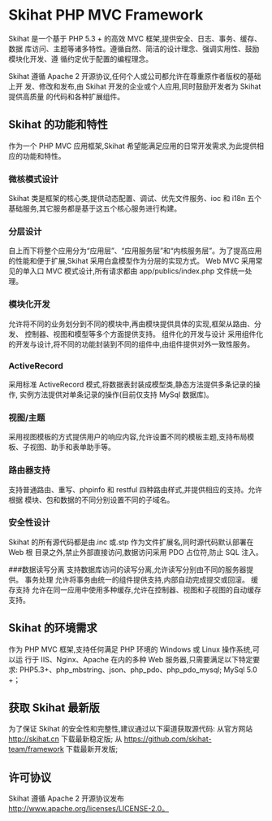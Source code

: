 Skihat PHP MVC Framework
=========


Skihat 是一个基于 PHP 5.3 + 的高效 MVC 框架,提供安全、日志、事务、缓存、数据 库访问、主题等诸多特性。遵循自然、简洁的设计理念、强调实用性、鼓励模块化开发、遵 循约定优于配置的编程理念。

Skihat 遵循 Apache 2 开源协议,任何个人或公司都允许在尊重原作者版权的基础上开 发、修改和发布,由 Skihat 开发的企业或个人应用,同时鼓励开发者为 Skihat 提供高质量 的代码和各种扩展组件。


Skihat 的功能和特性
---------
作为一个 PHP MVC 应用框架,Skihat 希望能满足应用的日常开发需求,为此提供相应的功能和特性。

### 微核模式设计
Skihat 类是框架的核心类,提供动态配置、调试、优先文件服务、ioc 和 i18n 五个基础服务,其它服务都是基于这五个核心服务进行构建。

### 分层设计
自上而下将整个应用分为“应用层”、“应用服务层”和“内核服务层”。为了提高应用
的性能和便于扩展,Skihat 采用白盒模型作为分层的实现方式。 Web MVC
采用常见的单入口 MVC 模式设计,所有请求都由 app/publics/index.php 文件统一处理。

### 模块化开发
允许将不同的业务划分到不同的模块中,再由模块提供具体的实现,框架从路由、分发、 控制器、视图和模型等多个方面提供支持。
组件化的开发与设计 采用组件化的开发与设计,将不同的功能封装到不同的组件中,由组件提供对外一致性服务。

### ActiveRecord
采用标准 ActiveRecord 模式,将数据表封装成模型类,静态方法提供多条记录的操作,
实例方法提供对单条记录的操作(目前仅支持 MySql 数据库)。

### 视图/主题
采用视图模板的方式提供用户的响应内容,允许设置不同的模板主题,支持布局模板、子视图、助手和表单助手等。

### 路由器支持
支持普通路由、重写、phpinfo 和 restful 四种路由样式,并提供相应的支持。允许根据
模块、包和数据的不同分别设置不同的子域名。

### 安全性设计
Skihat 的所有源代码都是由.inc 或.stp 作为文件扩展名,同时源代码默认部署在 Web 根
目录之外,禁止外部直接访问,数据访问采用 PDO 占位符,防止 SQL 注入。

###数据读写分离
支持数据库访问的读写分离,允许读写分别由不同的服务器提供。
事务处理 允许将事务由统一的组件提供支持,内部自动完成提交或回滚。
缓存支持 允许在同一应用中使用多种缓存,允许在控制器、视图和子视图的自动缓存支持。


Skihat 的环境需求
---------
作为 PHP MVC 框架,支持任何满足 PHP 环境的 Windows 或 Linux 操作系统,可以运 行于 IIS、Nginx、Apache 在内的多种 Web 服务器,只需要满足以下特定要求:
        PHP5.3+、php_mbstring、json、php_pdo、php_pdo_mysql;
        MySql 5.0 +；
    


获取 Skihat 最新版
---------
为了保证 Skihat 的安全性和完整性,建议通过以下渠道获取源代码:
        从官方网站 http://skihat.cn 下载最新稳定版;
        从 https://github.com/skihat-team/framework 下载最新开发版;
    
    
    
许可协议
---------
Skihat 遵循 Apache 2 开源协议发布 http://www.apache.org/licenses/LICENSE-2.0。
